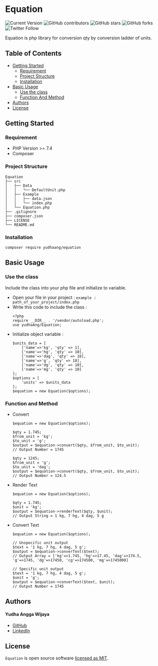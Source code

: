 # Equation

![Current Version](https://img.shields.io/badge/version-v1.0.0-blue)
![GitHub contributors](https://img.shields.io/github/contributors/yudhaAng-code/Equation)
![GitHub stars](https://img.shields.io/github/stars/yudhaAng-code/Equation?style=social)
![GitHub forks](https://img.shields.io/github/forks/yudhaAng-code/Equation?style=social)
![Twitter Follow](https://img.shields.io/twitter/follow/yudhaAng?style=social)

Equation is php library for conversion qty by conversion ladder of units.

## Table of Contents
- [Getting Started](#getting-started)
	- [Requirement](#requirement)
	- [Project Structure](#project-structure)
	- [Installation](#installation)
- [Basic Usage](#basic-usage)
	- [Use the class](#use-the-class)
	- [Function And Method](#function-and-method)
- [Authors](#authors)
- [License](#license)

## Getting Started
### Requirement
* PHP Version >= 7.4
* Composer

### Project Structure
```
Equation
├── src
│	├── Data
│	│	└── DefaultUnit.php
│	├── Example
│	│	├── data.json
│	│	└── index.php
│	└── Equation.php
├── .gitignore
├── composer.json
├── LICENSE
└── README.md
```
### Installation
```
composer require yudhaang/equation
```
## Basic Usage

### Use the class
Include the class into your php file and initialize to variable.

* Open your file in your project :
    `example : path_of_your_project/index.php`
* Write this code to include the class :
    ```
    <?php
    require __DIR__ . '/vendor/autoload.php';
    use yudhaAng/Equation;
    ```
* Initialize object variable :
    ```
    $units_data = [
        ['name'=>'kg', 'qty' => 1],
        ['name'=>'hg', 'qty' => 10],
        ['name'=>'dag', 'qty' => 10],
        ['name'=>'g', 'qty' => 10],
        ['name'=>'dg', 'qty' => 10],
        ['name'=>'mg', 'qty' => 10]
    ];
    $options = [
        'units' => $units_data
    ];
    $equation = new Equation($options);
    ```
    
### Function and Method
* Convert
    ```
    $equation = new Equation($options);
    
    $qty = 1.745;
    $from_unit = 'kg';
    $to_unit = 'g';
    $output = $equation->convert($qty, $from_unit, $to_unit); 
    // Output Number = 1745
    
    $qty = 1245;
    $from_unit = 'g';
    $to_unit = 'dag';
    $output = $equation->convert($qty, $from_unit, $to_unit); 
    // Output Number = 124.5
    ```
* Render Text
    ```
    $equation = new Equation($options);
    
    $qty = 1.745;
    $unit = 'kg';
    $output = $equation->renderText($qty, $unit);
    // Output String = 1 kg, 7 hg, 4 dag, 5 g
    ```
* Convert Text
    ```
    $equation = new Equation($options);
    
    // Unspecific unit output
    $text = '1 kg, 7 hg, 4 dag, 5 g';
    $output = $equation->converText($text);
    // Output Array = ['kg'=>1.745, 'hg'=>17.45, 'dag'=>174.5, 'g'=>1745, 'dg'=>17450, 'cg'=>174500, 'mg'=>1745000]
    
    // Specific unit output
    $text = '1 kg, 7 hg, 4 dag, 5 g';
    $unit = 'g';
    $output = $equation->converText($text, $unit);
    // Output Number = 1745
    ```

## Authors

#### Yudha Angga Wijaya
* [GitHub]
* [LinkedIn]

## License

`Equation` is open source software [licensed as MIT][license].


[//]: # (HyperLinks)

[GitHub Repository]: https://github.com/yudhaAng-code/Equation
[GitHub Pages]: https://yudhaAng-code.github.io/Equation
[tags]: https://github.com/yudhaAng-code/Equation/tags

[GitHub]: https://github.com/yudhaAng-code
[LinkedIn]: https://www.linkedin.com/in/yudha-angga-wijaya-75453a80

[contributors]: https://github.com/yudhaAng-code/Equation/contributors
[license]: https://github.com/yudhaAng-code/Equation/blob/master/LICENSE